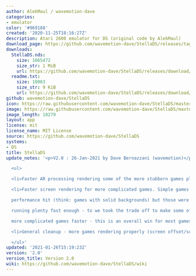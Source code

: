 ```yaml
---
author: AlekMaul / wavemotion-dave
categories:
- emulator
color: '#969188'
created: '2020-11-25T18:16:27Z'
description: Atari 2600 emulator for DS (original code by AlekMaul)
download_page: https://github.com/wavemotion-dave/StellaDS/releases/tag/2.0
downloads:
  StellaDS.nds:
    size: 1065472
    size_str: 1 MiB
    url: https://github.com/wavemotion-dave/StellaDS/releases/download/2.0/StellaDS.nds
  readme.txt:
    size: 10083
    size_str: 9 KiB
    url: https://github.com/wavemotion-dave/StellaDS/releases/download/2.0/readme.txt
github: wavemotion-dave/StellaDS
icon: https://raw.githubusercontent.com/wavemotion-dave/StellaDS/master/logo.bmp
image: https://raw.githubusercontent.com/wavemotion-dave/StellaDS/master/arm9/gfx/bgTop.png
image_length: 10279
layout: app
license: mit
license_name: MIT License
source: https://github.com/wavemotion-dave/StellaDS
systems:
- DS
title: StellaDS
update_notes: '<p>V2.0 : 26-Jan-2021 by Dave Bernazzani (wavemotion)</p>

  <ul>

  <li>Faster AR processing rendering some of the more stubborn games playable.</li>

  <li>Faster screen rendering for more complicated games. Simple games take a small<br>

  performance hit (think: games with solid backgrounds) but those were already<br>

  running plenty fast enough - to we took the trade off to make some of the<br>

  more complicated games faster - this is an overall win for most games!</li>

  <li>General cleanup - more games rendering properly (screen offset/scaling tweaks).</li>

  </ul>'
updated: '2021-01-26T15:19:23Z'
version: '2.0'
version_title: Version 2.0
wiki: https://github.com/wavemotion-dave/StellaDS/wiki
---
```

